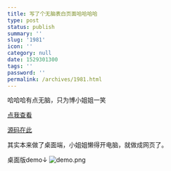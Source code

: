 ```yaml
---
title: 写了个无脑表白页面哈哈哈哈
type: post
status: publish
summary: ''
slug: '1981'
icon: ''
category: null
date: 1529301300
tags: ''
password: ''
permalink: /archives/1981.html
---
```


哈哈哈有点无脑，只为博小姐姐一笑

[点我查看](https://love.zkl2333.com/)

[源码在此](https://github.com/zkl2333/web-love)

其实本来做了桌面端，小姐姐懒得开电脑，就做成网页了。

桌面版demo↓
![demo.png][1]


  [1]: https://www.zkl2333.com/usr/uploads/2018/06/355263488.png
